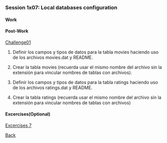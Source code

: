 ### Session 1x07: Local databases configuration

#### Work

#### Post-Work
[Challenge01](Challenge01.sql)

1. Definir los campos y tipos de datos para la tabla movies haciendo uso de los archivos movies.dat y README.

2. Crear la tabla movies (recuerda usar el mismo nombre del archivo sin la extensión para vincular nombres de tablas con archivos).

3. Definir los campos y tipos de datos para la tabla ratings haciendo uso de los archivos ratings.dat y README.

4. Crear la tabla ratings (recuerda usar el mismo nombre del archivo sin la extensión para vincular nombres de tablas con archivos)

#### Excercises(Optional)
[Excercises 7](Excercises/README.md)


[Back](../README.md)
